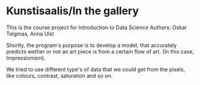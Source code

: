 # Kunstisaalis/In the gallery

This is the course project for Introduction to Data Science
Authors: Oskar Telgmaa, Anna Ulst

Shortly, the program's purpose is to develop a model, that accurately predicts wether or not an art piece is from a certain flow of art. (In this case, Impressionism). 

We tried to use different type's of data that we could get from the pixels, like colours, contrast, saturation and so on. 

